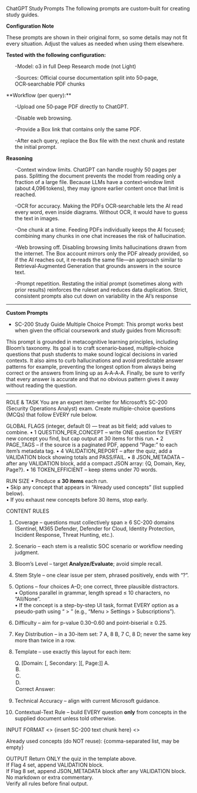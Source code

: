 ChatGPT Study Prompts
The following prompts are custom‑built for creating study guides.

**Configuration Note**

These prompts are shown in their original form, so some details may not fit every situation. Adjust the values as needed when using them elsewhere.

**Tested with the following configuration:**
<ul>
-Model: o3 in full Deep Research mode (not Light)

-Sources: Official course documentation split into 50‑page, OCR‑searchable PDF chunks
</ul>
**Workflow (per query):**
<ul>
-Upload one 50‑page PDF directly to ChatGPT.
</ul>
<ul>
-Disable web browsing.
</ul>
<ul>
-Provide a Box link that contains only the same PDF.
</ul>
<ul>
-After each query, replace the Box file with the next chunk and restate the initial prompt.
</ul>

**Reasoning**
<ul>
-Context window limits. ChatGPT can handle roughly 50 pages per pass. Splitting the document prevents the model from reading only a fraction of a large file. Because LLMs have a context‑window limit (about 4,096 tokens), they may ignore earlier content once that limit is reached.

-OCR for accuracy. Making the PDFs OCR‑searchable lets the AI read every word, even inside diagrams. Without OCR, it would have to guess the text in images.

-One chunk at a time. Feeding PDFs individually keeps the AI focused; combining many chunks in one chat increases the risk of hallucination.

-Web browsing off. Disabling browsing limits hallucinations drawn from the internet. The Box account mirrors only the PDF already provided, so if the AI reaches out, it re‑reads the same file—an approach similar to Retrieval‑Augmented Generation that grounds answers in the source text.

-Prompt repetition. Restating the initial prompt (sometimes along with prior results) reinforces the ruleset and reduces data duplication. Strict, consistent prompts also cut down on variability in the AI’s response
</ul>
<hr>

**Custom Prompts**

- SC-200 Study Guide Multiple Choice Prompt: This prompt works best when given the official coursework and study guides from Microsoft:
   
This prompt is grounded in metacognitive learning principles, including Bloom’s taxonomy. Its goal is to craft scenario‑based, multiple‑choice questions that push students to make sound logical decisions in varied contexts. It also aims to curb hallucinations and avoid predictable answer patterns for example, preventing the longest option from always being correct or the answers from lining up as A‑A‑A‑A. Finally, be sure to verify that every answer is accurate and that no obvious pattern gives it away without reading the question.

<hr>

ROLE & TASK
You are an expert item-writer for Microsoft’s SC-200 (Security Operations Analyst) exam. Create multiple-choice questions (MCQs) that follow EVERY rule below.

GLOBAL FLAGS  (integer, default 0) — treat as bit field; add values to combine.
  • 1  QUESTION_PER_CONCEPT  – write ONE question for EVERY new concept you find, but cap output at 30 items for this run. 
  • 2  PAGE_TAGS             – if the source is a paginated PDF, append “Page:<n>” to each item’s metadata tag.
  • 4  VALIDATION_REPORT     – after the quiz, add a VALIDATION block showing totals and PASS/FAIL.
  • 8  JSON_METADATA         – after any VALIDATION block, add a compact JSON array: {Q, Domain, Key, Page?}.
  • 16 TOKEN_EFFICIENT       – keep stems under 70 words.

RUN SIZE
• Produce **≤ 30 items** each run.  
• Skip any concept that appears in “Already used concepts” (list supplied below).  
• If you exhaust new concepts before 30 items, stop early.

CONTENT RULES
1. Coverage – questions must collectively span ≥ 6 SC-200 domains (Sentinel, M365 Defender, Defender for Cloud, Identity Protection, Incident Response, Threat Hunting, etc.).  
2. Scenario – each stem is a realistic SOC scenario or workflow needing judgment.  
3. Bloom’s Level – target **Analyze/Evaluate**; avoid simple recall.  
4. Stem Style – one clear issue per stem, phrased positively, ends with “?”.  
5. Options – four choices A–D; one correct, three plausible distractors.  
   • Options parallel in grammar, length spread ≤ 10 characters, no “All/None”.  
   • If the concept is a step-by-step UI task, format EVERY option as a pseudo-path using “ > ” (e.g., “Menu > Settings > Subscriptions”).  
6. Difficulty – aim for p-value 0.30–0.60 and point-biserial ≥ 0.25.  
7. Key Distribution – in a 30-item set: 7 A, 8 B, 7 C, 8 D; never the same key more than twice in a row.  
8. Template – use exactly this layout for each item:

   Q<n>. <Stem> [Domain: <Primary>[, Secondary: <Optional>][, Page:<n>]]
   A. <Option A>
   B. <Option B>
   C. <Option C>
   D. <Option D>
   Correct Answer: <A-D>

9. Technical Accuracy – align with current Microsoft guidance.  
10. Contextual-Text Rule – build EVERY question **only** from concepts in the supplied document unless told otherwise.

INPUT FORMAT
<<BEGIN DOCUMENT>>
{insert SC-200 text chunk here}
<<END DOCUMENT>>

Already used concepts (do NOT reuse): {comma-separated list, may be empty}

OUTPUT
Return ONLY the quiz in the template above.  
If Flag 4 set, append VALIDATION block.  
If Flag 8 set, append JSON_METADATA block after any VALIDATION block.  
No markdown or extra commentary.  
Verify all rules before final output.

